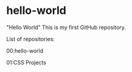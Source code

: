 # hello-world
"Hello World"  This is my first GitHub repository.

List of repositories:

00:hello-world

01:CSS Projects
